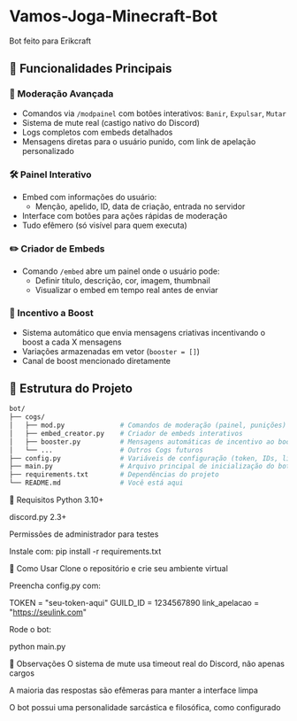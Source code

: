 # Vamos-Joga-Minecraft-Bot
Bot feito para Erikcraft

## 🧠 Funcionalidades Principais

### 🔧 Moderação Avançada
- Comandos via `/modpainel` com botões interativos: `Banir`, `Expulsar`, `Mutar`
- Sistema de mute real (castigo nativo do Discord)
- Logs completos com embeds detalhados
- Mensagens diretas para o usuário punido, com link de apelação personalizado

### 🛠️ Painel Interativo
- Embed com informações do usuário:
  - Menção, apelido, ID, data de criação, entrada no servidor
- Interface com botões para ações rápidas de moderação
- Tudo efêmero (só visível para quem executa)

### ✏️ Criador de Embeds
- Comando `/embed` abre um painel onde o usuário pode:
  - Definir título, descrição, cor, imagem, thumbnail
  - Visualizar o embed em tempo real antes de enviar

### 🚀 Incentivo a Boost
- Sistema automático que envia mensagens criativas incentivando o boost a cada X mensagens
- Variações armazenadas em vetor (`booster = []`)
- Canal de boost mencionado diretamente

## 📁 Estrutura do Projeto

```bash
bot/
├── cogs/
│   ├── mod.py              # Comandos de moderação (painel, punições)
│   ├── embed_creator.py    # Criador de embeds interativos
│   ├── booster.py          # Mensagens automáticas de incentivo ao boost
│   └── ...                 # Outros Cogs futuros
├── config.py               # Variáveis de configuração (token, IDs, link de apelação)
├── main.py                 # Arquivo principal de inicialização do bot
├── requirements.txt        # Dependências do projeto
└── README.md               # Você está aqui
```

🧩 Requisitos
Python 3.10+


discord.py 2.3+


Permissões de administrador para testes


Instale com:
pip install -r requirements.txt

🧠 Como Usar
Clone o repositório e crie seu ambiente virtual


Preencha config.py com:

 TOKEN = "seu-token-aqui"
GUILD_ID = 1234567890
link_apelacao = "https://seulink.com"


Rode o bot:

 python main.py


📌 Observações
O sistema de mute usa timeout real do Discord, não apenas cargos

A maioria das respostas são efêmeras para manter a interface limpa

O bot possui uma personalidade sarcástica e filosófica, como configurado

